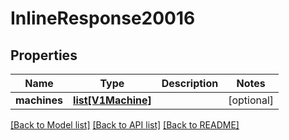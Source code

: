 # InlineResponse20016

## Properties
Name | Type | Description | Notes
------------ | ------------- | ------------- | -------------
**machines** | [**list[V1Machine]**](V1Machine.md) |  | [optional] 

[[Back to Model list]](../README.md#documentation-for-models) [[Back to API list]](../README.md#documentation-for-api-endpoints) [[Back to README]](../README.md)


